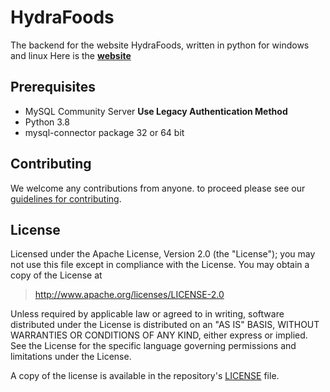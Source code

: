 HydraFoods
=====
The backend for the website HydraFoods, written in python for windows and linux
Here is the [**website**](to-be-done)

## Prerequisites
* MySQL Community Server **Use Legacy Authentication Method**
* Python 3.8
* mysql-connector package 32 or 64 bit

## Contributing
We welcome any contributions from anyone. 
to proceed please see our [guidelines for contributing](https://github.com/KevinSkull/HydraFoods/CONTRIBUTING.md).

## License
Licensed under the Apache License, Version 2.0 (the "License");
you may not use this file except in compliance with the License.
You may obtain a copy of the License at

> http://www.apache.org/licenses/LICENSE-2.0

Unless required by applicable law or agreed to in writing, software
distributed under the License is distributed on an "AS IS" BASIS,
WITHOUT WARRANTIES OR CONDITIONS OF ANY KIND, either express or implied.
See the License for the specific language governing permissions and
limitations under the License.

A copy of the license is available in the repository's [LICENSE](./LICENSE) file.

